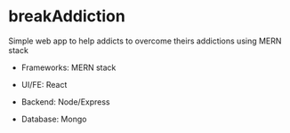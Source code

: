 # breakAddiction
Simple web app  to help addicts to overcome theirs addictions using MERN stack

- Frameworks:
MERN stack

- UI/FE:
React

- Backend:
Node/Express

- Database:
Mongo
